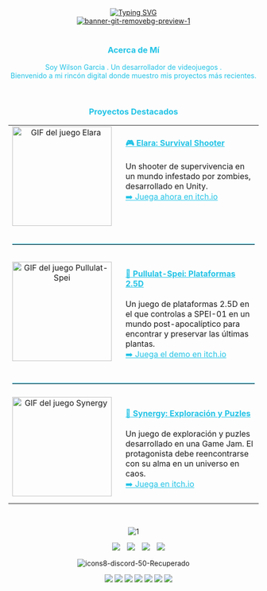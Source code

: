 <div style="text-align: center;">
    <a href="https://git.io/typing-svg">
        <img src="https://readme-typing-svg.demolab.com?font=Fira+Code&pause=1000&width=435&lines=%C2%A1Hola!&center=true&color=22c3e6" alt="Typing SVG"/>
    </a>
</div>



<div align="center">
    <a href='https://postimages.org/' target='_blank'><img src='https://i.postimg.cc/50WjmB60/banner-git-removebg-preview-1.png' border='0' alt='banner-git-removebg-preview-1'/></a>
</div>




<div align="center" style="color:#22c3e6;">
  <br>
  <h3 style="color:#22c3e6;">Acerca de Mí</h3>
  <p style="color:#22c3e6;">
    Soy Wilson Garcia . Un desarrollador de videojuegos . 
    <br>
    Bienvenido a mi rincón digital donde muestro mis proyectos más recientes.
  </p>
</div>


<div align="center" style="color:#22c3e6;">
  <br>
  <h3>Proyectos Destacados</h3>
  
  <table width="100%" align="center">
    <tr>
      <td width="30%" align="center">
        <a href="https://github.com/garciaw602/Elara">
          <img src="https://raw.githubusercontent.com/garciaw602/Elara/main/57240d56-b4ac-4cd7-9bff-02458eef027d.gif" alt="GIF del juego Elara" width="200" style="margin-bottom: 10px;">
        </a>
      </td>
      <td width="70%" align="left" style="vertical-align: top; padding-left: 20px;">
        <h4><a href="https://github.com/garciaw602/Elara" style="color:#22c3e6;">🎮 Elara: Survival Shooter</a></h4>
        <p>
          Un shooter de supervivencia en un mundo infestado por zombies, desarrollado en Unity.
          <br>
          <a href="https://wilsongarcia.itch.io/elara" style="color:#22c3e6;">➡️ Juega ahora en itch.io</a>
        </p>
      </td>
    </tr>
    <tr>
      <td colspan="2">
        <hr style="border-top: 1px solid #22c3e6; margin: 20px 0;">
      </td>
    </tr>
    <tr>
      <td width="30%" align="center">
        <a href="https://github.com/garciaw602/pullulat-spei">
          <img src="https://raw.githubusercontent.com/garciaw602/pullulat-spei/main/gif%20pullulat.gif" alt="GIF del juego Pullulat-Spei" width="200" style="margin-bottom: 10px;">
        </a>
      </td>
      <td width="70%" align="left" style="vertical-align: top; padding-left: 20px;">
        <h4><a href="https://github.com/garciaw602/pullulat-spei" style="color:#22c3e6;">🌱 Pullulat-Spei: Plataformas 2.5D</a></h4>
        <p>
          Un juego de plataformas 2.5D en el que controlas a SPEI-01 en un mundo post-apocalíptico para encontrar y preservar las últimas plantas.
          <br>
          <a href="https://wilsongarcia.itch.io/pullulat-spei" style="color:#22c3e6;">➡️ Juega el demo en itch.io</a>
        </p>
      </td>
    </tr>
    <tr>
      <td colspan="2">
        <hr style="border-top: 1px solid #22c3e6; margin: 20px 0;">
      </td>
    </tr>
    <tr>
      <td width="30%" align="center">
        <a href="https://thingy25.itch.io/synergy">
          <img src="https://raw.githubusercontent.com/garciaw602/Elara/main/synergy%20gif.gif" alt="GIF del juego Synergy" width="200" style="margin-bottom: 10px;">
        </a>
      </td>
      <td width="70%" align="left" style="vertical-align: top; padding-left: 20px;">
        <h4><a href="https://thingy25.itch.io/synergy" style="color:#22c3e6;">🌌 Synergy: Exploración y Puzles</a></h4>
        <p>
          Un juego de exploración y puzles desarrollado en una Game Jam. El protagonista debe reencontrarse con su alma en un universo en caos.
          <br>
          <a href="https://thingy25.itch.io/synergy" style="color:#22c3e6;">➡️ Juega en itch.io</a>
        </p>
      </td>
    </tr>
    </table>
  <br>
</div>
















<p align="center">
	<a target='_blank'><img src='https://i.postimg.cc/jqh3CLNx/1.png' border='0' alt='1'/></a>
    <div align="center" class="icons-social" style="margin-left: 10px;">
        <a style="margin-left: 10px;" target="_blank" href="https://www.linkedin.com/in/wilson-garcia-arboleda/">
            <img src="https://img.icons8.com/?size=100&id=447&format=png&color=22C3E6"></a>
        <a style="margin-left: 10px;" target="_blank" href="https://wilsongarcia.itch.io/">
            <img src="https://img.icons8.com/?size=100&id=b9_NzGK1H_Pe&format=png&color=22C3E6"></a>
        <a style="margin-left: 10px;" target="_blank" href="https://drive.google.com/file/d/1r4IyoIIND5E4V9rURQGpyaL_6_PgdU6Y/view?usp=sharing">
            <img src="https://img.icons8.com/?size=100&id=39372&format=png&color=22C3E6"></a>
        <a style="margin-left: 10px;" target="_blank" href="https://discord.com/users/wilon6942">
            <img src="https://img.icons8.com/?size=100&id=gxdxl0oMFoSA&format=png&color=22C3E6"></a>
    </div>
</p>







<p align="center">
	<a target='_blank'><img src='https://i.postimg.cc/brMz1LMb/icons8-discord-50-Recuperado.png' border='0' alt='icons8-discord-50-Recuperado'/></a>
    <div align="center" class="icons-social" style="margin-left: 20px;">
        <a href="#"><img src="https://img.icons8.com/?size=100&id=38240&format=png&color=22C3E6"></a>
	    <a href="#"><img src="https://img.icons8.com/?size=100&id=26029&format=png&color=22C3E6"></a>
	    <a href="#"><img src="https://img.icons8.com/?size=100&id=55205&format=png&color=22C3E6"></a>
	    <a href="#"><img src="https://img.icons8.com/?size=100&id=121601&format=png&color=22C3E6"></a>
	    <a href="#"><img src="https://img.icons8.com/?size=100&id=11113&format=png&color=22C3E6"></a>
	    <a href="#"><img src="https://img.icons8.com/?size=100&id=11566&format=png&color=22C3E6"></a>
	    <a href="#"><img src="https://img.icons8.com/?size=100&id=03aYi0fY0D9X&format=png&color=22C3E6"></a>
    </div>
</p>
